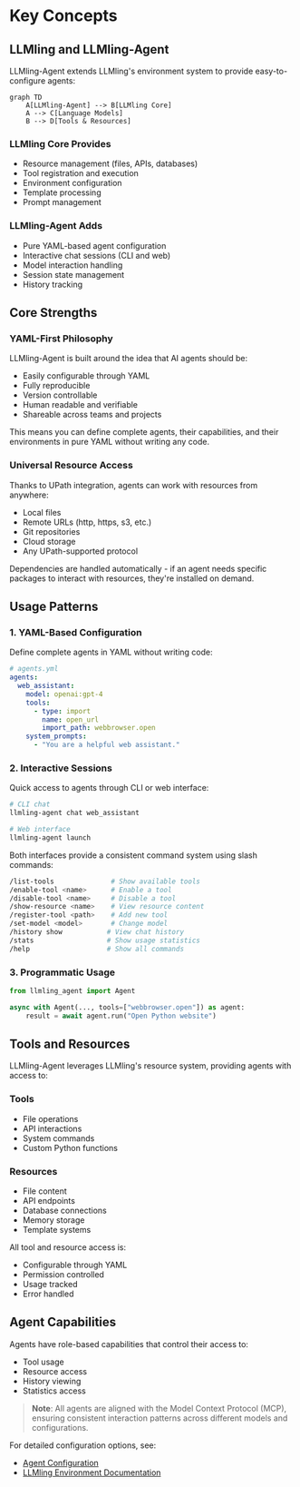 # Key Concepts

## LLMling and LLMling-Agent

LLMling-Agent extends LLMling's environment system to provide easy-to-configure agents:

```mermaid
graph TD
    A[LLMling-Agent] --> B[LLMling Core]
    A --> C[Language Models]
    B --> D[Tools & Resources]
```

### LLMling Core Provides
- Resource management (files, APIs, databases)
- Tool registration and execution
- Environment configuration
- Template processing
- Prompt management

### LLMling-Agent Adds
- Pure YAML-based agent configuration
- Interactive chat sessions (CLI and web)
- Model interaction handling
- Session state management
- History tracking

## Core Strengths

### YAML-First Philosophy
LLMling-Agent is built around the idea that AI agents should be:
- Easily configurable through YAML
- Fully reproducible
- Version controllable
- Human readable and verifiable
- Shareable across teams and projects

This means you can define complete agents, their capabilities, and their environments in pure YAML without writing any code.

### Universal Resource Access
Thanks to UPath integration, agents can work with resources from anywhere:
- Local files
- Remote URLs (http, https, s3, etc.)
- Git repositories
- Cloud storage
- Any UPath-supported protocol

Dependencies are handled automatically - if an agent needs specific packages to interact with resources, they're installed on demand.

## Usage Patterns

### 1. YAML-Based Configuration

Define complete agents in YAML without writing code:

```yaml
# agents.yml
agents:
  web_assistant:
    model: openai:gpt-4
    tools:
      - type: import
        name: open_url
        import_path: webbrowser.open
    system_prompts:
      - "You are a helpful web assistant."
```

### 2. Interactive Sessions

Quick access to agents through CLI or web interface:

```bash
# CLI chat
llmling-agent chat web_assistant

# Web interface
llmling-agent launch
```

Both interfaces provide a consistent command system using slash commands:

```bash
/list-tools              # Show available tools
/enable-tool <name>      # Enable a tool
/disable-tool <name>     # Disable a tool
/show-resource <name>    # View resource content
/register-tool <path>    # Add new tool
/set-model <model>       # Change model
/history show           # View chat history
/stats                  # Show usage statistics
/help                   # Show all commands
```

### 3. Programmatic Usage

```python
from llmling_agent import Agent

async with Agent(..., tools=["webbrowser.open"]) as agent:
    result = await agent.run("Open Python website")
```

## Tools and Resources

LLMling-Agent leverages LLMling's resource system, providing agents with access to:

### Tools
- File operations
- API interactions
- System commands
- Custom Python functions

### Resources
- File content
- API endpoints
- Database connections
- Memory storage
- Template systems

All tool and resource access is:
- Configurable through YAML
- Permission controlled
- Usage tracked
- Error handled

## Agent Capabilities

Agents have role-based capabilities that control their access to:
- Tool usage
- Resource access
- History viewing
- Statistics access

> **Note**: All agents are aligned with the Model Context Protocol (MCP), ensuring consistent
> interaction patterns across different models and configurations.

For detailed configuration options, see:
- [Agent Configuration](https://github.com/phil65/llmling-agent/blob/main/docs/agent_config.md)
- [LLMling Environment Documentation](https://github.com/phil65/llmling)
